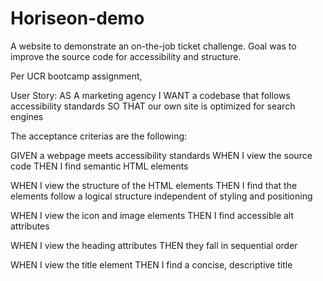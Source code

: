 # Horiseon-demo
A website to demonstrate an on-the-job ticket challenge. Goal was to improve the source code for accessibility and structure.

Per UCR bootcamp assignment,

User Story: 
AS A marketing agency
I WANT a codebase that follows accessibility standards
SO THAT our own site is optimized for search engines

The acceptance criterias are the following:

GIVEN a webpage meets accessibility standards
WHEN I view the source code
THEN I find semantic HTML elements

WHEN I view the structure of the HTML elements
THEN I find that the elements follow a logical structure independent of styling and positioning

WHEN I view the icon and image elements
THEN I find accessible alt attributes

WHEN I view the heading attributes
THEN they fall in sequential order

WHEN I view the title element
THEN I find a concise, descriptive title





